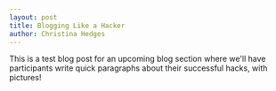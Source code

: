 ```yaml
---
layout: post
title: Blogging Like a Hacker
author: Christina Hedges
---
```


This is a test blog post for an upcoming blog section where we'll have participants write quick paragraphs about their successful hacks, with pictures!
